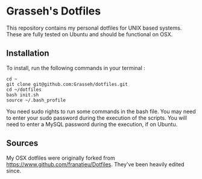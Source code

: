 # Grasseh's Dotfiles

This repository contains my personal dotfiles for UNIX based systems. These are fully tested on Ubuntu and should be functional on OSX. 

## Installation

To install, run the following commands in your terminal :
 
    cd ~
    git clone git@github.com:Grasseh/dotfiles.git
    cd ~/dotfiles
    bash init.sh
    source ~/.bash_profile

You need sudo rights to run some commands in the bash file. 
You may need to enter your sudo password during the execution of the scripts. 
You will need to enter a MySQL password during the execution, if on Ubuntu. 

## Sources
My OSX dotfiles were originally forked from https://www.github.com/franatieu/Dotfiles. They've been heavily edited since.
